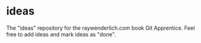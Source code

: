 # ideas
The "ideas" repository for the raywenderlich.com book Git Apprentice.
Feel free to add ideas and mark ideas as "done".
